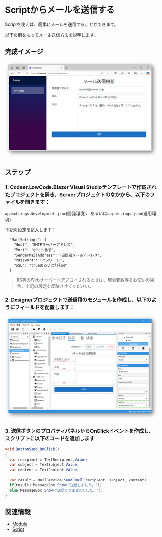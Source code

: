 # Scriptからメールを送信する
Scriptを使えば、簡単にメールを送信することができます。

以下の例をもってメール送信方法を説明します。

## 完成イメージ

<img width=800 src="../../Image/SendingMail_Web.png">

## ステップ

### 1. Codeer.LowCode.Blazor Visual Studioテンプレートで作成されたプロジェクトを開き、Serverプロジェクトのなかから、以下のファイルを開きます：
`appsettings.Development.json`(開発環境)、あるいは`appsettings.json`(運用環境)

下記の設定を記入します：
```
  "MailSettings": {
    "Host": "SMTPサーバーアドレス",
    "Port": "ポート番号",
    "SenderMailAddress": "送信者メールアドレス",
    "Password": "パスワード",
    "SSL": "trueあるいはfalse"
  }
```
> IIS等のWebサーバーへデプロイされるときは、環境変数等をお使いの場合、上記の設定を反映させてください。

### 2. Designerプロジェクトで送信用のモジュールを作成し、以下のようにフィールドを配置します：

<img width=800 src="../../Image/MailSending_Designer.png">

### 3. 送信ボタンのプロパティパネルからOnClickイベントを作成し、スクリプトに以下のコードを追加します：
```C#
void ButtonSend_OnClick()
{
  var recipient = TextRecipient.Value;
  var subject = TextSubject.Value;
  var content = TextContent.Value;
  
  var result = MailService.SendEmail(recipient, subject, content);
  if(result) MessageBox.Show("送信しました。");
  else MessageBox.Show("送信できませんでした。");
}
```

## 関連情報
- [Module](../module/module.md)
- [Script](../overview/Script.md)
